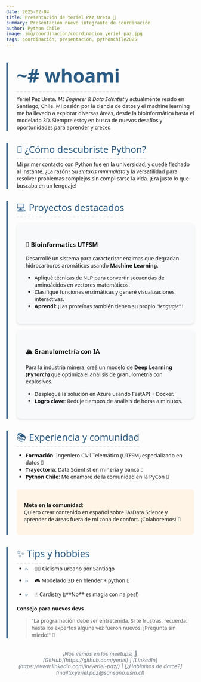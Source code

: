 ```yaml
---
date: 2025-02-04
title: Presentación de Yeriel Paz Ureta 🚀
summary: Presentación nuevo integrante de coordinación
author: Python Chile
image: img/coordinacion/coordinacion_yeriel_paz.jpg
tags: coordinación, presentación, pythonchile2025
---
```


<style>
.post-section {
    border-left: 4px solid #2B5B84;
    padding-left: 1.5rem;
    margin: 2rem 0;
    font-family: 'Segoe UI', sans-serif;
}

.project-card {
    background: #f8f9fa;
    border-radius: 10px;
    padding: 1.5rem;
    margin: 1rem 0;
    box-shadow: 0 3px 6px rgba(0,0,0,0.1);
}

.emoji-title {
    color: #2B5B84;
    font-size: 1.8em;
    border-bottom: 2px dashed #e0e0e0;
    padding-bottom: 0.5rem;
}

.highlight-box {
    background: #fff4e6;
    padding: 1.2rem;
    border-radius: 8px;
    margin: 1.5rem 0;
}

.hobby-list li {
    margin: 0.8rem 0;
    padding-left: 1.5rem;
    position: relative;
}

.hobby-list li::before {
    content: "▹";
    color: #2B5B84;
    position: absolute;
    left: 0;
}

.signature {
    text-align: center;
    font-style: italic;
    color: #6c757d;
    margin-top: 2rem;
}

</style>

<div class="post-section" markdown="1">

# <span class="emoji-title"> ~# whoami </span>

Yeriel Paz Ureta. _ML Engineer & Data Scientist_ y actualmente resido en Santiago, Chile. Mi pasión por la ciencia de datos y el machine learning me ha llevado a explorar diversas áreas, desde la bioinformática hasta el modelado 3D. Siempre estoy en busca de nuevos desafíos y oportunidades para aprender y crecer. 

</div>

<div class="post-section" markdown="1">

<span class="emoji-title">🐍 ¿Cómo descubriste Python?</span>

Mi primer contacto con Python fue en la universidad, y quedé flechado al instante. ¿La razón? Su _sintaxis minimalista_ y la versatilidad para resolver problemas complejos sin complicarse la vida. ¡Era justo lo que buscaba en un lenguaje!

</div>

<div class="post-section" markdown="1">

<span class="emoji-title">💻 Proyectos destacados</span>

<div class="project-card" markdown="1">

### 🧬 Bioinformatics UTFSM  
Desarrollé un sistema para caracterizar enzimas que degradan hidrocarburos aromáticos usando **Machine Learning**.  
- Apliqué técnicas de NLP para convertir secuencias de aminoácidos en vectores matemáticos.  
- Clasifiqué funciones enzimáticas y generé visualizaciones interactivas.  
- **Aprendí**: ¡Las proteínas también tienen su propio _"lenguaje"_ !  

</div>

<div class="project-card" markdown="1">

### 🏔️ Granulometría con IA  
Para la industria minera, creé un modelo de **Deep Learning (PyTorch)** que optimiza el análisis de granulometría con explosivos.  
- Desplegué la solución en Azure usando FastAPI + Docker.  
- **Logro clave**: Reduje tiempos de análisis de horas a minutos.  

</div>

</div>

<div class="post-section" markdown="1">

<span class="emoji-title">📚 Experiencia y comunidad</span>

- **Formación**: Ingeniero Civil Telemático (UTFSM) especializado en datos 🔢  
- **Trayectoria**: Data Scientist en minería y banca 🏦  
- **Python Chile**: Me enamoré de la comunidad en la PyCon 🎪  

<div class="highlight-box" markdown="1">

**Meta en la comunidad**:  
Quiero crear contenido en español sobre IA/Data Science y aprender de áreas fuera de mi zona de confort. ¡Colaboremos! 🤝

</div>

</div>

<div class="post-section" markdown="1">

<span class="emoji-title">✨ Tips y hobbies</span>

<ul class="hobby-list">
<li>🚴‍♂️ Ciclismo urbano por Santiago</li>
<li>🎮 Modelado 3D en blender + python 🐍</li>
<li>🃏 Cardistry (¡**No** es magia con naipes!)</li>
</ul>

**Consejo para nuevos devs**  
> "La programación debe ser entretenida. Si te frustras, recuerda: hasta los expertos alguna vez fueron nuevos. ¡Pregunta sin miedo!" 💬

</div>

<div class="signature" markdown="1">
¡Nos vemos en los meetups! 🐍<br>
[GitHub](https://github.com/yeriel) | [LinkedIn](https://www.linkedin.com/in/yeriel-paz/) | [¿Hablamos de datos?](mailto:yeriel.paz@sansano.usm.cl) 
</div>


 
